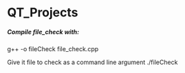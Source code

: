 # QT_Projects

##### Compile file_check with:
g++ -o fileCheck file_check.cpp

Give it file to check as a command line argument
./fileCheck <filename>
